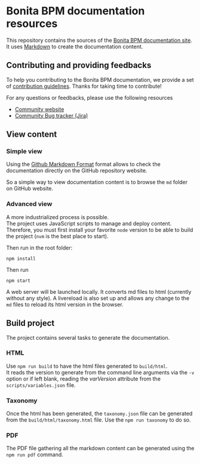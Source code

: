 # Bonita BPM documentation resources

This repository contains the sources of the [Bonita BPM documentation site](https://documentation.bonitasoft.com). It uses [Markdown](https://help.github.com/categories/writing-on-github/) to create
the documentation content.


## Contributing and providing feedbacks

To help you contributing to the Bonita BPM documentation, we provide a set of [contribution guidelines](CONTRIBUTING.md).
Thanks for taking time to contribute!

For any questions or feedbacks, please use the following resources
* [Community website](http://community.bonitasoft.com/)
* [Community Bug tracker (Jira)](https://bonita.atlassian.net/projects/BBPMC/)


## View content

### Simple view

Using the [Github Markdown Format](https://help.github.com/categories/writing-on-github/) format allows to check the documentation directly on the GitHub repository website.

So a simple way to view documentation content is to browse the `md` folder on GitHub website.

### Advanced view

A more industrialized process is possible.  
The project uses JavaScript scripts to manage and deploy content.
Therefore, you must first install your favorite `node` version to be able to build the project (`nvm` is the best place to start).

Then run in the root folder:

    npm install

Then run

    npm start

A web server will be launched locally. It converts md files to html (currently without any style).
A livereload is also set up and allows any change to the `md` files to reload its html version in the browser.


## Build project

The project contains several tasks to generate the documentation.

### HTML

Use `npm run build` to have the html files generated to `build/html`.  
It reads the version to generate from the command line arguments via the `-v` option or if left blank, reading the _varVersion_ attribute from the `scripts/variables.json` file.

### Taxonomy

Once the html has been generated, the `taxonomy.json` file can be generated from the `build/html/taxonomy.html` file.
Use the `npm run taxonomy` to do so.

### PDF

The PDF file gathering all the markdown content can be generated using the `npm run pdf` command.
